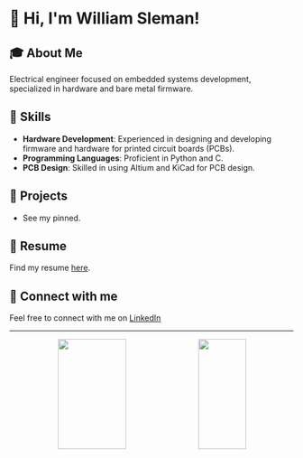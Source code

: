 # 👋 Hi, I'm William Sleman!

## 🎓 About Me

Electrical engineer focused on embedded systems development, specialized in hardware and bare metal firmware.

## 🚀 Skills

- **Hardware Development**: Experienced in designing and developing firmware and hardware for printed circuit boards (PCBs).
- **Programming Languages**: Proficient in Python and C.
- **PCB Design**: Skilled in using Altium and KiCad for PCB design.

## 📄 Projects

- See my pinned.

## 📎 Resume

Find my resume [here](https://github.com/slemanz/my-resume).

## 💬 Connect with me

Feel free to connect with me on [LinkedIn](https://www.linkedin.com/in/slemanz)

---

<div align="center">  
  <img width="49%" height="195px" src="https://github-readme-streak-stats.herokuapp.com/?user=slemanz&theme=dark&hide_border=true" /> 
  <img width="41%" height="195px" src="https://github-readme-stats.vercel.app/api/top-langs/?username=slemanz&theme=dark&show_icons=true&hide_border=true&layout=compact" />
</div>
